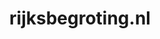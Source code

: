 ---
layout: post
title:  "rijksbegroting.nl"
internal_url:  "/dutchgov/rijksbegroting.nl.html"
categories: dutchgov
---